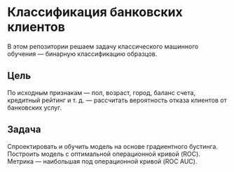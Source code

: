# Классификация банковских клиентов

В этом репозитории решаем задачу классического машинного обучения — бинарную классификацию образцов.

## Цель

По исходным признакам — пол, возраст, город, баланс счета, кредитный рейтинг и т. д. — рассчитать вероятность отказа клиентов от банковских услуг.

## Задача

Спроектировать и обучить модель на основе градиентного бустинга. Построить модель с оптимальной операционной кривой (ROC). Метрика — наибольшая под операционной кривой (ROC AUC).
